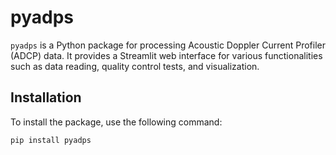 # pyadps

`pyadps` is a Python package for processing Acoustic Doppler Current Profiler (ADCP) data. It provides a Streamlit web interface for various functionalities such as data reading, quality control tests, and visualization.

## Installation

To install the package, use the following command:

```bash
pip install pyadps
```
